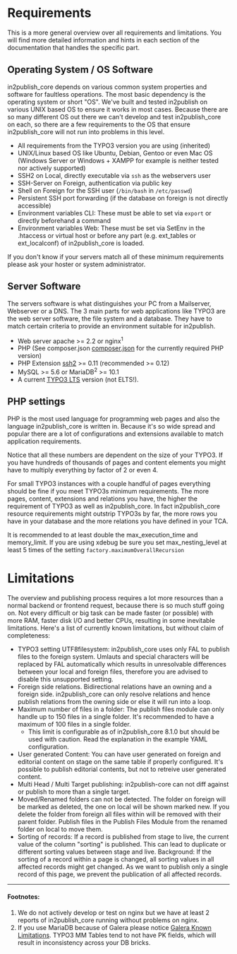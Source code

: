 # Requirements

This is a more general overview over all requirements and limitations.
You will find more detailed information and hints in each section of the documentation that handles the specific part.

## Operating System / OS Software

in2publish_core depends on various common system properties and software for faultless operations.
The most basic dependency is the operating system or short "OS". We've built and tested in2publish on various UNIX based OS to ensure it works in most cases.
Because there are so many different OS out there we can't develop and test in2publish_core on each, so there are a few requirements to the OS that ensure in2publish_core will not run into problems in this level.

* All requirements from the TYPO3 version you are using (inherited)
* UNIX/Linux based OS like Ubuntu, Debian, Gentoo or even Mac OS (Windows Server or Windows + XAMPP for example is neither tested nor actively supported)
* SSH2 on Local, directly executable via `ssh` as the webservers user
* SSH-Server on Foreign, authentication via public key
* Shell on Foreign for the SSH user (`/bin/bash` in `/etc/passwd`)
* Persistent SSH port forwarding (if the database on foreign is not directly accessible)
* Environment variables CLI: These must be able to set via `export` or directly beforehand a command
* Environment variables Web: These must be set via SetEnv in the .htaccess or virtual host or before any part (e.g. ext_tables or ext_localconf) of in2publish_core is loaded.

If you don't know if your servers match all of these minimum requirements please ask your hoster or system administrator.

## Server Software

The servers software is what distinguishes your PC from a Mailserver, Webserver or a DNS.
The 3 main parts for web applications like TYPO3 are the web server software, the file system and a database.
They have to match certain criteria to provide an environment suitable for in2publish.

* Web server apache >= 2.2 or nginx<sup>1</sup>
* PHP (See composer.json [composer.json](https://github.com/in2code-de/in2publish_core/blob/master/composer.json) for the currently required PHP version)
* PHP Extension [ssh2](https://pecl.php.net/package/ssh2) >= 0.11 (recommended >= 0.12)
* MySQL >= 5.6 or MariaDB<sup>2</sup> >= 10.1
* A current [TYPO3 LTS](https://typo3.org/typo3-cms/roadmap/) version (not ELTS!).

## PHP settings

PHP is the most used language for programming web pages and also the language in2publish_core is written in.
Because it's so wide spread and popular there are a lot of configurations and extensions available to match application requirements.

Notice that all these numbers are dependent on the size of your TYPO3.
If you have hundreds of thousands of pages and content elements you might have to multiply everything by factor of 2 or even 4.

For small TYPO3 instances with a couple handful of pages everything should be fine if you meet TYPO3s minimum requirements.
The more pages, content, extensions and relations you have, the higher the requirement of TYPO3 as well as in2publish_core.
In fact in2publish_core resource requirements might outstrip TYPO3s by far, the more rows you have in your database and the more relations you have defined in your TCA.

It is recommended to at least double the max_execution_time and memory_limit.
If you are using xdebug be sure you set max_nesting_level at least 5 times of the setting `factory.maximumOverallRecursion`

# Limitations

The overview and publishing process requires a lot more resources than a normal backend or frontend request, because there is so much stuff going on.
Not every difficult or big task can be made faster (or possible) with more RAM, faster disk I/O and better CPUs, resulting in some inevitable limitations.
Here's a list of currently known limitations, but without claim of completeness:

* TYPO3 setting UTF8filesystem: in2publish_core uses only FAL to publish files to the foreign system. Umlauts and special characters will be replaced by FAL automatically which results in unresolvable differences between your local and foreign files, therefore you are advised to disable this unsupported setting.
* Foreign side relations. Bidirectional relations have an owning and a foreign side. in2publish_core can only resolve relations and hence publish relations from the owning side or else it will run into a loop.
* Maximum number of files in a folder: The publish files module can only handle up to 150 files in a single folder. It's recommended to have a maximum of 100 files in a single folder.
  * This limit is configurable as of in2publish_core 8.1.0 but should be used with caution. Read the explanation in the example YAML configuration.
* User generated Content: You can have user generated on foreign and editorial content on stage on the same table if properly configured. It's possible to publish editorial contents, but not to retreive user generated content.
* Multi Head / Multi Target publishing: in2publish-core can not diff against or publish to more than a single target.
* Moved/Renamed folders can not be detected. The folder on foreign will be marked as deleted, the one on local will be shown marked new. If you delete the folder from foreign all files within will be removed with their parent folder. Publish files in the Publish Files Module from the renamed folder on local to move them.
* Sorting of records: If a record is published from stage to live, the current value of the column "sorting" is published. This can lead to duplicate or different sorting values between stage and live. Background: If the sorting of a record within a page is changed, all sorting values in all affected records might get changed. As we want to publish only a single record of this page, we prevent the publication of all affected records.

---

#### Footnotes:

1. We do not actively develop or test on nginx but we have at least 2 reports of in2publish_core running without problems on nginx.
2. If you use MariaDB because of Galera please notice [Galera Known Limitations](https://mariadb.com/kb/en/mariadb/mariadb-galera-cluster-known-limitations/). TYPO3 MM Tables tend to not have PK fields, which will result in inconsistency across your DB bricks.
